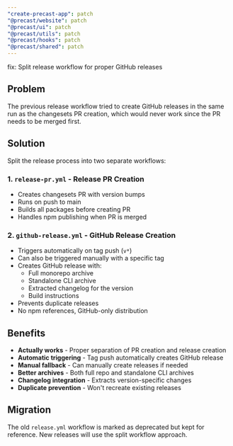 ```yaml
---
"create-precast-app": patch
"@precast/website": patch
"@precast/ui": patch
"@precast/utils": patch
"@precast/hooks": patch
"@precast/shared": patch
---
```


fix: Split release workflow for proper GitHub releases

## Problem
The previous release workflow tried to create GitHub releases in the same run as the changesets PR creation, which would never work since the PR needs to be merged first.

## Solution
Split the release process into two separate workflows:

### 1. `release-pr.yml` - Release PR Creation
- Creates changesets PR with version bumps
- Runs on push to main
- Builds all packages before creating PR
- Handles npm publishing when PR is merged

### 2. `github-release.yml` - GitHub Release Creation  
- Triggers automatically on tag push (`v*`)
- Can also be triggered manually with a specific tag
- Creates GitHub release with:
  - Full monorepo archive
  - Standalone CLI archive
  - Extracted changelog for the version
  - Build instructions
- Prevents duplicate releases
- No npm references, GitHub-only distribution

## Benefits
- **Actually works** - Proper separation of PR creation and release creation
- **Automatic triggering** - Tag push automatically creates GitHub release
- **Manual fallback** - Can manually create releases if needed
- **Better archives** - Both full repo and standalone CLI archives
- **Changelog integration** - Extracts version-specific changes
- **Duplicate prevention** - Won't recreate existing releases

## Migration
The old `release.yml` workflow is marked as deprecated but kept for reference. New releases will use the split workflow approach.